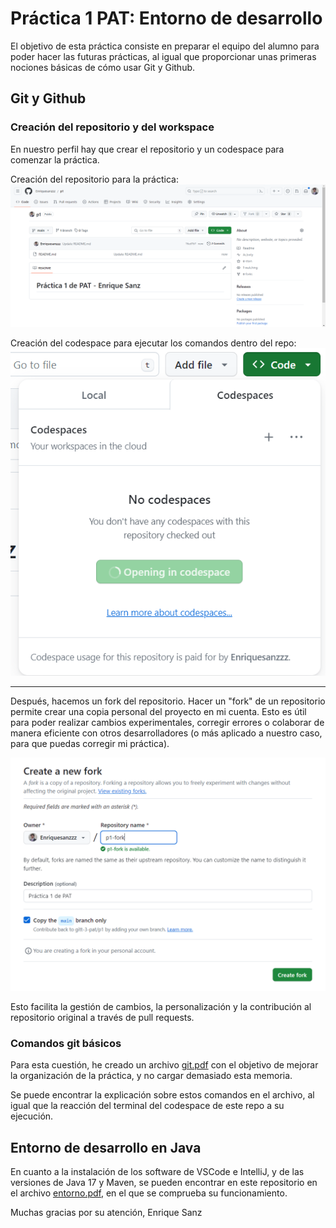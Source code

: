 # Práctica 1 PAT: Entorno de desarrollo

El objetivo de esta práctica consiste en preparar el equipo del alumno para poder hacer las futuras prácticas, al igual que proporcionar unas primeras nociones básicas de cómo usar Git y Github.

## Git y Github
### Creación del repositorio y del workspace

En nuestro perfil hay que crear el repositorio y un codespace para comenzar la práctica. 

Creación del repositorio para la práctica:
![Creación del repositorio](https://github.com/Enriquesanzzz/p1-fork/blob/main/fotos/Repo%20p1%20creado.PNG)

Creación del codespace para ejecutar los comandos dentro del repo:
![Creación del codespace](https://github.com/Enriquesanzzz/p1-fork/blob/main/fotos/Create%20codespace%20on%20main.PNG)
_______________________________________________________________________________________________________________________________________________

Después, hacemos un fork del repositorio. Hacer un "fork" de un repositorio  permite crear una copia personal del proyecto en mi cuenta. Esto es útil para poder realizar cambios experimentales, corregir errores o colaborar de manera eficiente con otros desarrolladores (o más aplicado a nuestro caso, para que puedas corregir mi práctica). 

![Creación del fork del repositorio](https://github.com/Enriquesanzzz/p1-fork/blob/main/fotos/create%20p1-fork.PNG)

Esto facilita la gestión de cambios, la personalización y la contribución al repositorio original a través de pull requests.  

### Comandos git básicos

Para esta cuestión, he creado un archivo [git.pdf](https://github.com/Enriquesanzzz/p1-fork/blob/main/git.pdf) con el objetivo de mejorar la organización de la práctica, y no cargar demasiado esta memoria.

Se puede encontrar la explicación sobre estos comandos en el archivo, al igual que la reacción del terminal del codespace de este repo a su ejecución.

## Entorno de desarrollo en Java

En cuanto a la instalación de los software de VSCode e IntelliJ, y de las versiones de Java 17 y Maven, se pueden encontrar en este repositorio en el archivo [entorno.pdf](https://github.com/Enriquesanzzz/p1-fork/blob/main/entorno.pdf), en el que se comprueba su funcionamiento.


Muchas gracias por su atención,
Enrique Sanz
